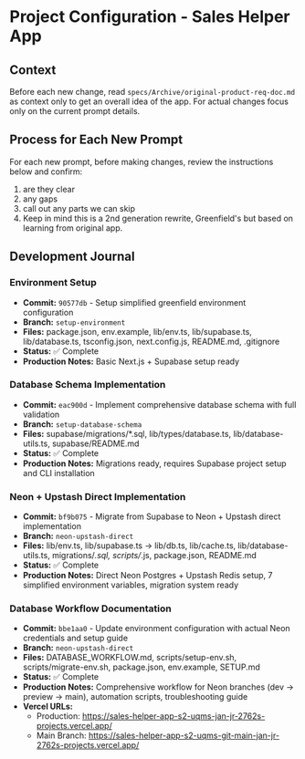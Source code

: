 # Project Configuration - Sales Helper App

## Context
Before each new change, read `specs/Archive/original-product-req-doc.md` as context only to get an overall idea of the app. For actual changes focus only on the current prompt details.

## Process for Each New Prompt
For each new prompt, before making changes, review the instructions below and confirm:
1. are they clear
2. any gaps  
3. call out any parts we can skip
4. Keep in mind this is a 2nd generation rewrite, Greenfield's but based on learning from original app.

## Development Journal

### Environment Setup
- **Commit:** `90577db` - Setup simplified greenfield environment configuration
- **Branch:** `setup-environment`
- **Files:** package.json, env.example, lib/env.ts, lib/supabase.ts, lib/database.ts, tsconfig.json, next.config.js, README.md, .gitignore
- **Status:** ✅ Complete
- **Production Notes:** Basic Next.js + Supabase setup ready

### Database Schema Implementation  
- **Commit:** `eac900d` - Implement comprehensive database schema with full validation
- **Branch:** `setup-database-schema`
- **Files:** supabase/migrations/*.sql, lib/types/database.ts, lib/database-utils.ts, supabase/README.md
- **Status:** ✅ Complete
- **Production Notes:** Migrations ready, requires Supabase project setup and CLI installation

### Neon + Upstash Direct Implementation
- **Commit:** `bf9b075` - Migrate from Supabase to Neon + Upstash direct implementation
- **Branch:** `neon-upstash-direct`
- **Files:** lib/env.ts, lib/supabase.ts → lib/db.ts, lib/cache.ts, lib/database-utils.ts, migrations/*.sql, scripts/*.js, package.json, README.md
- **Status:** ✅ Complete
- **Production Notes:** Direct Neon Postgres + Upstash Redis setup, 7 simplified environment variables, migration system ready

### Database Workflow Documentation
- **Commit:** `bbe1aa0` - Update environment configuration with actual Neon credentials and setup guide
- **Branch:** `neon-upstash-direct`
- **Files:** DATABASE_WORKFLOW.md, scripts/setup-env.sh, scripts/migrate-env.sh, package.json, env.example, SETUP.md
- **Status:** ✅ Complete
- **Production Notes:** Comprehensive workflow for Neon branches (dev → preview → main), automation scripts, troubleshooting guide
- **Vercel URLs:** 
  - Production: https://sales-helper-app-s2-uqms-jan-jr-2762s-projects.vercel.app/
  - Main Branch: https://sales-helper-app-s2-uqms-git-main-jan-jr-2762s-projects.vercel.app/
